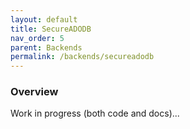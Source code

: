 ```yaml
---
layout: default
title: SecureADODB
nav_order: 5
parent: Backends
permalink: /backends/secureadodb
---
```


### Overview

Work in progress (both code and docs)...

<!-- References -->

[SecureADODB]: https://github.com/rubberduck-vba/examples/tree/master/SecureADODB
[SecureADODB fork]: https://github.com/pchemguy/RDVBA-examples
